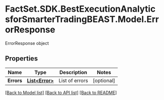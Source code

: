 # FactSet.SDK.BestExecutionAnalyticsforSmarterTradingBEAST.Model.ErrorResponse
ErrorResponse object

## Properties

Name | Type | Description | Notes
------------ | ------------- | ------------- | -------------
**Errors** | [**List&lt;Error&gt;**](Error.md) | List of errors | [optional] 

[[Back to Model list]](../README.md#documentation-for-models) [[Back to API list]](../README.md#documentation-for-api-endpoints) [[Back to README]](../README.md)

